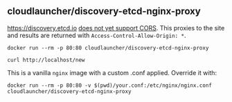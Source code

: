 ## cloudlauncher/discovery-etcd-nginx-proxy

https://discovery.etcd.io [does not yet support CORS](https://github.com/coreos/discovery.etcd.io/issues/12). This proxies to the site and results are returned with `Access-Control-Allow-Origin: *`.


`docker run --rm -p 80:80 cloudlauncher/discovery-etcd-nginx-proxy`

`curl http://localhost/new`


This is a vanilla `nginx` image with a custom .conf applied. Override it with:

`docker run --rm -p 80:80 -v $(pwd)/your.conf:/etc/nginx/nginx.conf cloudlauncher/discovery-etcd-nginx-proxy`